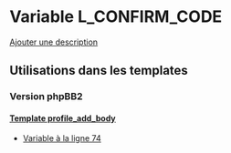 # Variable L_CONFIRM_CODE
[Ajouter une description](https://fa-tvars.appspot.com/var/L_CONFIRM_CODE)

## Utilisations dans les templates

### Version phpBB2

#### [Template profile_add_body](subsilver/profile_add_body.md)
* [Variable &agrave; la ligne 74](../subsilver/profile_add_body.tpl#L74)